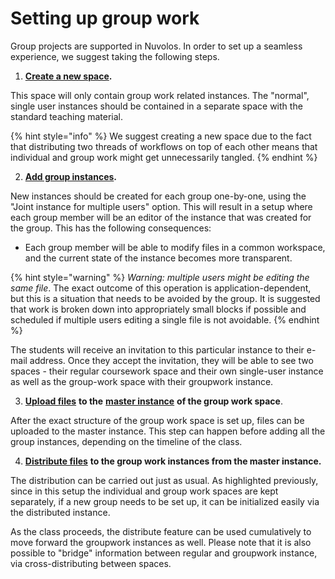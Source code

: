 # Setting up group work

Group projects are supported in Nuvolos. In order to set up a seamless experience, we suggest taking the following steps.

1. [**Create a new space**](../../../actions/organization-management/create-a-space.md)**.**

This space will only contain group work related instances. The "normal", single user instances should be contained in a separate space with the standard teaching material.

{% hint style="info" %}
We suggest creating a new space due to the fact that distributing two threads of workflows on top of each other means that individual and group work might get unnecessarily tangled.
{% endhint %}

   2. [**Add group instances**](../../../actions/space-management/create-an-instance.md#create-empty-instance)**.**

New instances should be created for each group one-by-one, using the "Joint instance for multiple users" option. This will result in a setup where each group member will be an editor of the instance that was created for the group. This has the following consequences:

* Each group member will be able to modify files in a common workspace, and the current state of the instance becomes more transparent. 

{% hint style="warning" %}
_Warning:_ _multiple users might be editing the same file_. The exact outcome of this operation is application-dependent, but this is a situation that needs to be avoided by the group. It is suggested that work is broken down into appropriately small blocks if possible and scheduled if multiple users editing a single file is not avoidable.
{% endhint %}

The students will receive an invitation to this particular instance to their e-mail address. Once they accept the invitation, they will be able to see two spaces - their regular coursework space and their own single-user instance as well as the group-work space with their groupwork instance.

   3. [**Upload files**](../../../actions/work-with-files-in-nuvolos/upload-files-and-folders.md) **to the** [**master instance**](../../../data-organization/) **of the group work space**.

After the exact structure of the group work space is set up, files can be uploaded to the master instance. This step can happen before adding all the group instances, depending on the timeline of the class.

   4. [**Distribute files**](../../../actions/distribute-objects-in-nuvolos/) **to the group work instances from the master instance.**

The distribution can be carried out just as usual. As highlighted previously, since in this setup the individual and group work spaces are kept separately, if a new group needs to be set up, it can be initialized easily via the distributed instance.

As the class proceeds, the distribute feature can be used cumulatively to move forward the groupwork instances as well. Please note that it is also possible to "bridge" information between regular and groupwork instance, via cross-distributing between spaces.









